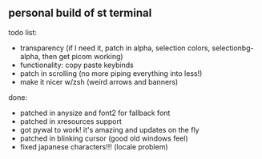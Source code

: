 ## personal build of st terminal
todo list:
- transparency (if I need it, patch in alpha, selection colors, selectionbg-alpha, then get picom working) 
- functionality: copy paste keybinds
- patch in scrolling (no more piping everything into less!)
- make it nicer w/zsh (weird arrows and banners)

done:

- patched in anysize and font2 for fallback font
- patched in xresources support
- got pywal to work! it's amazing and updates on the fly
- patched in blinking cursor (good old windows feel)
- fixed japanese characters!!! (locale problem)
